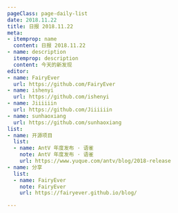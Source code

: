 ```yaml
---
pageClass: page-daily-list
date: 2018.11.22
title: 日报 2018.11.22
meta:
- itemprop: name
  content: 日报 2018.11.22
- name: description
  itemprop: description
  content: 今天的新发现
editor:
- name: FairyEver
  url: https://github.com/FairyEver
- name: ishenyi
  url: https://github.com/ishenyi
- name: Jiiiiiin
  url: https://github.com/Jiiiiiin
- name: sunhaoxiang
  url: https://github.com/sunhaoxiang
list:
- name: 开源项目
  list:
  - name: AntV 年度发布 · 语雀
    note: AntV 年度发布 · 语雀
    url: https://www.yuque.com/antv/blog/2018-release
- name: 分享
  list:
  - name: FairyEver
    note: FairyEver
    url: https://fairyever.github.io/blog/

---
```


<daily-list v-bind="$page.frontmatter"/>